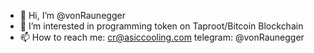 - 👋 Hi, I’m @vonRaunegger
- 👀 I’m interested in programming token on Taproot/Bitcoin Blockchain
- 📫 How to reach me: cr@asiccooling.com   telegram: @vonRaunegger

<!---
vonRaunegger/vonRaunegger is a ✨ special ✨ repository because its `README.md` (this file) appears on your GitHub profile.
You can click the Preview link to take a look at your changes.
--->
